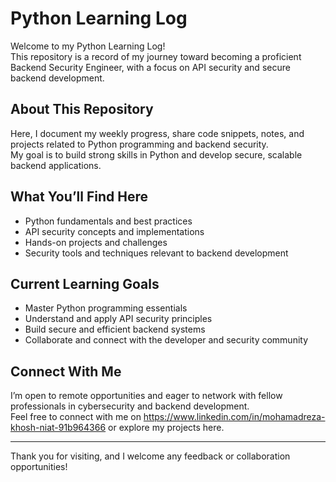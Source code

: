 # Python Learning Log

Welcome to my Python Learning Log!  
This repository is a record of my journey toward becoming a proficient Backend Security Engineer, with a focus on API security and secure backend development.

## About This Repository

Here, I document my weekly progress, share code snippets, notes, and projects related to Python programming and backend security.  
My goal is to build strong skills in Python and develop secure, scalable backend applications.

## What You’ll Find Here

- Python fundamentals and best practices  
- API security concepts and implementations  
- Hands-on projects and challenges  
- Security tools and techniques relevant to backend development  

## Current Learning Goals

- Master Python programming essentials  
- Understand and apply API security principles  
- Build secure and efficient backend systems  
- Collaborate and connect with the developer and security community  

## Connect With Me

I’m open to remote opportunities and eager to network with fellow professionals in cybersecurity and backend development.  
Feel free to connect with me on https://www.linkedin.com/in/mohamadreza-khosh-niat-91b964366 or explore my projects here.

---

Thank you for visiting, and I welcome any feedback or collaboration opportunities!
